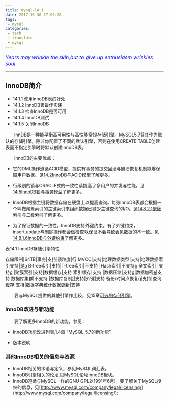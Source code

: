 ```yaml
---
title: mysql-14.1
date: 2017-10-30 17:02:20
tags:
 - mysql
categories:
 - tech
 - translate
 - mysql
---
```



<font color='blue' style="font-style:italic" size="3">Years may wrinkle the skin,but to give up enthusiasm wrinkles soul.</font>

------

## InnoDB简介

- 14.1.1 使用InnoDB表的好处
- 14.1.2 InnoDB表最佳实践
- 14.1.3 检查InnoDB是否可用
- 14.1.4 InnoDB测试
- 14.1.5 关闭InnoDB

&emsp;&emsp;InnDB是一种能平衡高可用性与高性能常规存储引擎。MySQL5.7将其作为默认的存储引擎，除非你配置了不同的默认引擎，否则在使用CREATE TABLE创建表而不指定引擎时将默认创建InnoDB表。

&emsp;&emsp;InnoDB的主要优点：

- 它的DML操作遵循ACID模型，提供有事务的提交回滚与崩溃恢复机制能够保障用户数据。见[14.2InnoDB与ACID模型]()了解更多。

- 行级别的锁与ORACLE式的一致性读提高了多用户的并发与性能。见[14.5InnoDB锁与事务模型]()了解更多。

- InnoDB根据主键将数据存储在硬盘上以提高查询。每张InnoDB表都会根据一个叫做聚簇索引的主键索引来组织数据已减少主键查询的I/O。见[14.8.2.1聚簇索引与二级索引]()了解更多。

- 为了保证数据的一致性，InnoDB支持外键约束。有了外键约束，insert,update与删除操作都会做检查以保证不会导致表见数据的不一致。见[14.8.1.6InnoDB与外键约束]()了解更多。

表14.1 InnoDB存储引擎特性


存储限制|64TB|事务|支持|锁粒度|行
MVCC|支持|地理数据类型|支持|地理数据索引支持|是[a]
B-tree索引|支持|T-tree索引|不支持	|Hash索引|不支持[b]
全文索引	|支持[c]	|聚簇索引|支持|数据缓存|支持
索引缓存|支持	|数据压缩|支持[d]|数据加密[e]|支持
数据库集群|不支持 |数据库复制[f]|支持|外键|支持
备份/时间点恢复[g]|支持|查询缓存|支持|数据字典统计数据更新|支持


[a]: http:// "InnoDB support for geospatial indexing is available in MySQL 5.7.5 and later."

[b]: http:// "InnoDB utilizes hash indexes internally for its Adaptive Hash Index feature."

[c]: http:// "InnoDB support for FULLTEXT indexes is available in MySQL 5.6.4 and later."

[d]: http:// "Compressed InnoDB tables require the InnoDB Barracuda file format."

[e]: http:// "Implemented in the server (via encryption functions). Data-at-rest tablespace encryption is available in MySQL 5.7 and later."

[f]: http:// "Implemented in the server, rather than in the storage engine."

[g]: http:// "Implemented in the server, rather than in the storage engine."

&emsp;&emsp;要与MySQL提供的其他引擎作比较，见15章[可选的存储引擎]()。

### InnoDB改进与新功能

&emsp;&emsp;要了解更多InnoDB的新功能，参见：


- InnoDB功能改进列表,1.4章 “MySQL 5.7的新功能”.

- 版本说明.

### 其他InnoDB相关的信息与资源

- InnoDB相关的术语与定义，参见MySQL词汇表。
- InnoDB引擎相关的论坛,见MySQL论坛InnoDB板块。
- InnoDB遵循与MySQL一样的GNU GPL2(1991年6月)。要了解关于MySQL授权的信息，见[http://www.mysql.com/company/legal/licensing/](http://www.mysql.com/company/legal/licensing/);